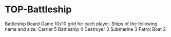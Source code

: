 # TOP-Battleship
Battleship Board Game
10x10 grid for each player.
Ships of the following name and size:
Carrier	    5
Battleship	4
Destroyer	  3
Submarine	  3
Patrol Boat	2
